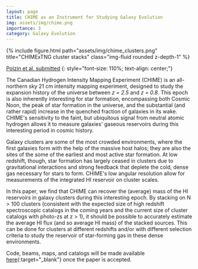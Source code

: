 ```yaml
---
layout: page
title: CHIME as an Instrument for Studying Galaxy Evolution
img: assets/img/chime.png
importance: 3
category: Galaxy Evolution
---
```


<div class="row">
    <div class="col-sm mt-3 mt-md-0">
        {% include figure.html path="assets/img/chime_clusters.png" title="CHIMExTNG cluster stacks" class="img-fluid rounded z-depth-1" %}
    </div>
</div>
<!-- <div class="caption">
    This image can also have a caption. It's like magic.
</div> -->

[Polzin et al. submitted](https://ui.adsabs.harvard.edu/abs/2024arXiv240401382P/abstract)
{: style="font-size: 110%; text-align: center;"}

The Canadian Hydrogen Intensity Mapping Experiment (CHIME) is an all-northern sky 21 cm intensity mapping experiment, designed to study the expansion history of the universe between *z = 2.5* and *z = 0.8*. This epoch is also inherently interesting for star formation, encompassing both Cosmic Noon, the peak of star formation in the universe, and the substantial (and rather rapid) increase in the quenched fraction of galaxies in its wake. CHIME's sensitivity to the faint, but ubiquitous signal from neutral atomic hydrogen allows it to measure galaxies' gaseous reservoirs during this interesting period in cosmic history.

Galaxy clusters are some of the most crowded environments, where the first galaxies form with the help of the massive host halos; they are also the sites of the some of the earliest and most active star formation. At low redshift, though, star formation has largely ceased in clusters due to gravitational interactions and strong feedback that deplete the cold, dense gas necessary for stars to form. CHIME's low angular resolution allow for measurements of the integrated HI reservoir on cluster scales.

In this paper, we find that CHIME can recover the (average) mass of the HI reservoirs in galaxy clusters during this interesting epoch. By stacking on N > 100 clusters (consistent with the expected size of high redshift spectroscopic catalogs in the coming years and the current size of cluster catalogs with photo-zs at z > 1), it should be possible to accurately estimate the average HI flux (and so average HI mass) of the stacked sources. This can be done for clusters at different redshifts and/or with different selection criteria to study the reservoir of star-forming gas in these dense environments.

Code, beams, maps, and catalogs will be made available [here](https://github.com/avapolzin/CHIMExIllustrisTNG){:target="_blank"} once the paper is accepted.